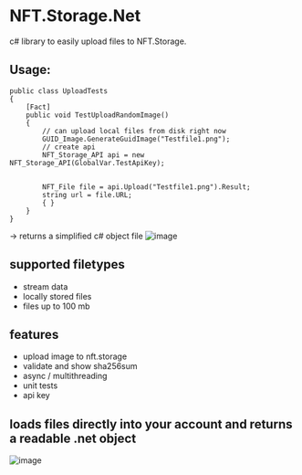 # NFT.Storage.Net
c# library to easily upload files to NFT.Storage.
## Usage:
```
public class UploadTests
{
    [Fact]
    public void TestUploadRandomImage()
    {   
        // can upload local files from disk right now
        GUID_Image.GenerateGuidImage("Testfile1.png");
        // create api
        NFT_Storage_API api = new NFT_Storage_API(GlobalVar.TestApiKey);
        
        
        NFT_File file = api.Upload("Testfile1.png").Result;
        string url = file.URL;
        { }
    }
}
```
-> returns a simplified c# object file
![image](https://user-images.githubusercontent.com/117320700/203652251-68b6fdd9-ed73-4e2d-82d4-c2542629ecd6.png)


## supported filetypes
- stream data
- locally stored files
- files up to 100 mb

## features
- upload image to nft.storage
- validate and show sha256sum
- async / multithreading
- unit tests
- api key

## loads files directly into your account and returns a readable .net object
![image](https://user-images.githubusercontent.com/117320700/203649841-7abd43d6-4c4a-44be-abdc-ddf5ae5ecc0e.png)
